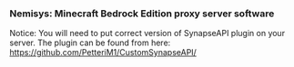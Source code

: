 ### Nemisys: Minecraft Bedrock Edition proxy server software

Notice: You will need to put correct version of SynapseAPI plugin on your server. The plugin can be found from here: https://github.com/PetteriM1/CustomSynapseAPI/
